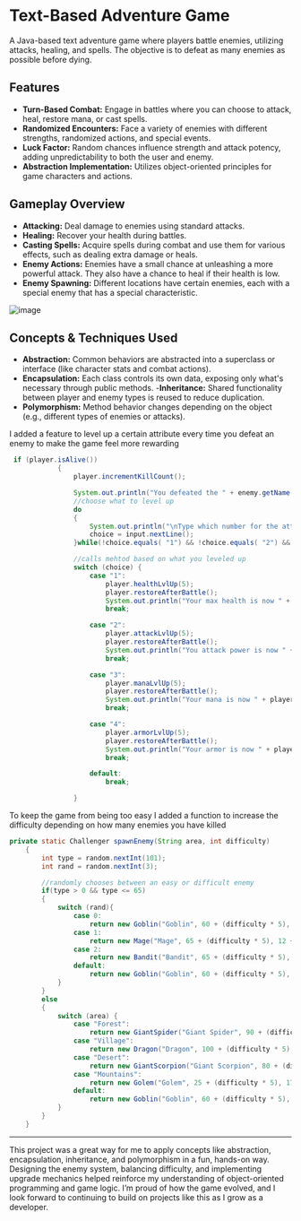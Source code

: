 # Text-Based Adventure Game

A Java-based text adventure game where players battle enemies, utilizing attacks, healing, and spells. The objective is to defeat as many enemies as possible before dying.

## Features
- **Turn-Based Combat:** Engage in battles where you can choose to attack, heal, restore mana, or cast spells.​
- **Randomized Encounters:** Face a variety of enemies with different strengths, randomized actions, and special events.​
- **Luck Factor:** Random chances influence strength and attack potency, adding unpredictability to both the user and enemy.​
- **Abstraction Implementation:** Utilizes object-oriented principles for game characters and actions.

## Gameplay Overview
- **Attacking:** Deal damage to enemies using standard attacks.​
- **Healing:** Recover your health during battles.​
- **Casting Spells:** Acquire spells during combat and use them for various effects, such as dealing extra damage or heals.​
- **Enemy Actions:** Enemies have a small chance at unleashing a more powerful attack. They also have a chance to heal if their health is low.
- **Enemy Spawning:** Different locations have certain enemies, each with a special enemy that has a special characteristic.

![image](https://github.com/user-attachments/assets/4e093d5e-063f-4a2c-87ac-91193471c0cb)


## Concepts & Techniques Used
- **Abstraction:** Common behaviors are abstracted into a superclass or interface (like character stats and combat actions).
- **Encapsulation:** Each class controls its own data, exposing only what's necessary through public methods.
-**Inheritance:** Shared functionality between player and enemy types is reused to reduce duplication.
- **Polymorphism:** Method behavior changes depending on the object (e.g., different types of enemies or attacks).

I added a feature to level up a certain attribute every time you defeat an enemy to make the game feel more rewarding
```java
 if (player.isAlive()) 
            {
                player.incrementKillCount();

                System.out.println("You defeated the " + enemy.getName() + " and leveled up");
                //choose what to level up
                do
                {
                    System.out.println("\nType which number for the attribute you will like to level up\n1: health, 2: attack, 3: mana, or 4: armor?");
                    choice = input.nextLine();
                }while(!choice.equals( "1") && !choice.equals( "2") && !choice.equals( "3") && !choice.equals( "4") );

                //calls mehtod based on what you leveled up
                switch (choice) {
                    case "1":
                        player.healthLvlUp(5);
                        player.restoreAfterBattle();
                        System.out.println("Your max health is now " + player.getMaxHealth());
                        break;

                    case "2":
                        player.attackLvlUp(5);
                        player.restoreAfterBattle();
                        System.out.println("You attack power is now " + player.attackPower);
                        break; 

                    case "3":
                        player.manaLvlUp(5);
                        player.restoreAfterBattle();
                        System.out.println("Your mana is now " + player.mana);
                        break;

                    case "4":
                        player.armorLvlUp(5);
                        player.restoreAfterBattle();
                        System.out.println("Your armor is now " + player.armor);
                        break;

                    default:
                        break;

                }
```

To keep the game from being too easy I added a function to increase the difficulty depending on how many enemies you have killed
```java
private static Challenger spawnEnemy(String area, int difficulty) 
    {
        int type = random.nextInt(101);
        int rand = random.nextInt(3);

        //randomly chooses between an easy or difficult enemy
        if(type > 0 && type <= 65)
        {
            switch (rand){
                case 0:
                    return new Goblin("Goblin", 60 + (difficulty * 5), 10 + (difficulty * 5), 10 + (difficulty * 5));
                case 1:
                    return new Mage("Mage", 65 + (difficulty * 5), 12 + (difficulty * 5), 15 + (difficulty * 5));
                case 2:
                    return new Bandit("Bandit", 65 + (difficulty * 5), 15 + (difficulty * 5), 20 + (difficulty * 5));
                default:
                    return new Goblin("Goblin", 60 + (difficulty * 5), 10 + (difficulty * 5), 10 + (difficulty * 5));
            }
        }
        else
        {
            switch (area) {
                case "Forest":
                    return new GiantSpider("Giant Spider", 90 + (difficulty * 5), 16 + (difficulty * 5), 10 + (difficulty * 5));
                case "Village":
                    return new Dragon("Dragon", 100 + (difficulty * 5), 18 + (difficulty * 5), 20 + (difficulty * 5));
                case "Desert":
                    return new GiantScorpion("Giant Scorpion", 80 + (difficulty * 5), 16 + (difficulty * 5), 20 + (difficulty * 5));
                case "Mountains":
                    return new Golem("Golem", 25 + (difficulty * 5), 17 + (difficulty * 5), 70 + (difficulty * 5));
                default:
                    return new Goblin("Goblin", 60 + (difficulty * 5), 10 + (difficulty * 5), 10 + (difficulty * 5));
            }
        }
    }
```

---

This project was a great way for me to apply concepts like abstraction, encapsulation, inheritance, and polymorphism in a fun, hands-on way. Designing the enemy system, balancing difficulty, and implementing upgrade mechanics helped reinforce my understanding of object-oriented programming and game logic. I’m proud of how the game evolved, and I look forward to continuing to build on projects like this as I grow as a developer.

